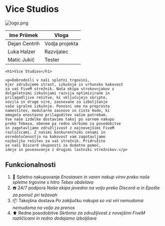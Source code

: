 
# Vice Studios

![logo.png](https://i.gyazo.com/dc0c5959dc12e96b208c15b6e895463f.png)

| Ime Priimek | Vloga |
| ----------- | ----------- |
| Dejan Centrih | Vodja projekta |
| Luka Halzer | Razvijalec |
| Matic Jukič | Tester |

```
<h1>Vice Studios</h1>

<p>Dobrodošli v naši spletni trgovini, 
kjer združujemo strast, izkušnje in vrhunsko kakovost 
za vaš FiveM strežnik. Naša ekipa strokovnjakov z 
dolgoletnimi izkušnjami razvija optimizirane in 
prilagodljive rešitve, ki vključujejo skripte, 
vozila in druge vire, zasnovane za izboljšanje 
vaše igralne izkušnje. Ponosni smo na preprosto 
namestitev, modularno zasnovo in čisto kodo, ki 
omogoča enostavno prilagoditev vašim potrebam. 
Vse naše izdelke dostavimo takoj po varnem nakupu 
preko Tebexa, obenem pa redno skrbimo za posodobitve 
in zagotavljamo združljivost z najnovejšimi FiveM
različicami. Z našimi konkurenčnimi cenami in 
osredotočenostjo na kakovost vam zagotavljamo 
najboljšo rešitev za vaš strežnik. Pridružite 
se naši Discord skupnosti za dodatno pomoč, 
ideje in povezovanje z drugimi lastniki strežnikov.</p>

```
## Funkcionalnosti

1. 🛒 Spletno nakupovanje *Enostaven in varen nakup virov preko naše spletne trgovine s hitro Tebex obdelavo*
2. ☎️ 24/7 podpora *Naša ekipa jevedno na voljo preko Discord-a in Epošte za pomoč pri težavah*
3. 📦 Takojšna dostava *Po zaključku nakupa so vsi viri nemudoma nemudoma na voljo za prenos*
4. ⬆️ Redne posodobitve *Skrbimo za združljivost z novejšimi FiveM različicami in redno dodajamo izboljšave*

